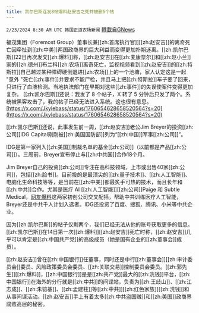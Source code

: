 ```yaml
---
title: 凯尔巴斯连发8帖爆料赵安吉之死并被删6个帖
---
```

`2/23/2024 8:30 AM UTC 韩国正道农场新闻` [轉載自GNews](https://gnews.org/articles/2334741)

福茂集团（Foremost Group）董事长兼[[zh:首席执行官]][[zh:赵安吉]]的离奇死亡因牵扯到[[zh:中美]]两国政商界的巨大利益而变得更加扑朔迷离。[[zh:凯尔巴斯]]22日再次发文[[zh:爆料]]称，[[zh:赵安吉]]在[[zh:麦康奈尔]]和[[zh:赵小兰]]家的[[zh:德州]]布兰科[[zh:农场]]离奇死亡，监视视频看到[[zh:赵安吉]]的[[zh:特斯拉]]自己越过某种障碍硬倒退进[[zh:农场]]上的一个池塘，家人认定这是一起 "意外 "死亡[[zh:事件]]并要求不能尸检，并且马上把[[zh:特斯拉]]车子要了回来，只进行了血液检测。当地执法部门在早期对这些[[zh:事件]]的失误使案件变得更加复杂。
[[zh:凯尔巴斯]]还说：我发了 8 个帖子，X 转了 5 分钟后只发了两个。系统被黑客攻击了，我的帖子已经无法进入系统。这也很有意思。        
[https://x.com/Jkylebass/status/1760654628658520564?s=20](https://x.com/Jkylebass/status/1760654628658520564?s=20)
         

[[zh:凯尔巴斯]]还说，此事发生前一周，[[zh:赵安吉]]老公Jim Breyer的投资[[zh:公司]]IDG Capital刚刚被[[zh:美国国防部]]列为“[[zh:中国]]军事[[zh:公司]]”。

IDG是第一家列入[[zh:美国]]制裁名单的基金[[zh:公司]]（以前都是产品[[zh:公司]]）。三周前，Breyer宣布停止与[[zh:中共国]]合作18个月。

Jim Breyer自己的投资[[zh:公司]]专注在高科技领域，上市或出售40家[[zh:公司]]，包括[[zh:脸书]]。目前投的是最顶尖的[[zh:量子技术]]、[[zh:人工智能]]、电脑化生命科技等等，是当前在[[zh:中美]]都最炙手可热的技术，而且长年和[[zh:中共]]合作。尤其是医疗 AI [[zh:人工智能]][[zh:公司]]Paige 和 Subtle Medical，[网友爆料](https://x.com/Jojo99275148/status/1760769555188568478?s=20)这两家初创公司交叉配搭，帮助中共训练医疗人工智能，Breyer还是中共千人计划入选者。IDG还投资了百度、搜狐、腾讯、小米等中共企业。

因为[[zh:凯尔巴斯]]的帖子仅剩两个，我们已经无法从他的账号获取更多的信息。[[zh:凯尔巴斯]]在14日第一次[[zh:爆料]][[zh:赵安吉]]死亡时称，[[zh:赵安吉]]几乎可以肯定是[[zh:中国共产党]]的高级成员（她是国有企业的[[zh:董事会]]成员）。

[[zh:赵安吉]]曾在[[zh:中国银行]]任董事，同时还是中行[[zh:董事会]][[zh:审计委员会]]委员、风险政策委员会委员、[[zh:关联交易]]控制委员会委员。[[zh:郭先生]][[zh:爆料]]，[[zh:中国银行]]是是[[zh:共产党]]最大的[[zh:洗钱]]平台，[[zh:中国银行]]在海外的分行就是[[zh:中共]]的间谍站，负责为[[zh:王歧山]]、[[zh:江志成]]、[[zh:朱镕基]]、[[zh:孟建柱]]等[[zh:中共]][[zh:红色家族]][[zh:洗钱]]和从事间谍活动。[[zh:赵安吉]]手上有着太多[[zh:中共盗国贼]]和[[zh:美国]]政商界腐败高层的秘密。


